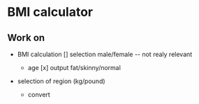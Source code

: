 # BMI calculator

## Work on
- BMI calculation
  [] selection male/female -- not realy relevant
  - age
  [x] output fat/skinny/normal

- selection of region (kg/pound)
  - convert
